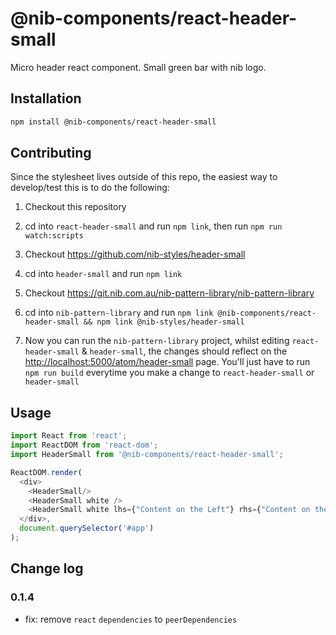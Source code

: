 # @nib-components/react-header-small

Micro header react component. Small green bar with nib logo.

## Installation

```bash
npm install @nib-components/react-header-small
```

## Contributing

Since the stylesheet lives outside of this repo, the easiest way to develop/test this is to do the following:

1. Checkout this repository

1. cd into `react-header-small` and run `npm link`, then run `npm run watch:scripts`

1. Checkout https://github.com/nib-styles/header-small

1. cd into `header-small` and run `npm link`

1. Checkout https://git.nib.com.au/nib-pattern-library/nib-pattern-library

1. cd into `nib-pattern-library` and run `npm link @nib-components/react-header-small && npm link @nib-styles/header-small`

1. Now you can run the `nib-pattern-library` project, whilst editing `react-header-small` & `header-small`, the changes should reflect on the [http://localhost:5000/atom/header-small](http://localhost:5000/atom/header-small) page. You'll just have to run `npm run build` everytime you make a change to `react-header-small` or `header-small`


## Usage

```js
import React from 'react';
import ReactDOM from 'react-dom';
import HeaderSmall from '@nib-components/react-header-small';

ReactDOM.render(
  <div>
    <HeaderSmall/>
    <HeaderSmall white />
    <HeaderSmall white lhs={"Content on the Left"} rhs={"Content on the Right"} />
  </div>,
  document.querySelector('#app')
);
```

## Change log

### 0.1.4

- fix: remove `react` `dependencies` to `peerDependencies`
